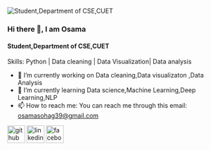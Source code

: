 ![Student,Department of CSE,CUET](https://scontent.fdac22-1.fna.fbcdn.net/v/t39.30808-6/290458808_1823457254681168_3471715557966987173_n.jpg?_nc_cat=105&cb=99be929b-59f725be&ccb=1-7&_nc_sid=09cbfe&_nc_eui2=AeH-mwB0NPMtb6ytPSyWHNkR1JU8v3uzBaDUlTy_e7MFoBOHisbQFRK7gWeqIoKyG2AFre9awRKwsxWbExJWqTwu&_nc_ohc=Q97SLcPXwRcAX_03Khq&_nc_ht=scontent.fdac22-1.fna&oh=00_AfCACy7LGgSWcueUohApPvnOa-C1gToNWMKqXe2gY0NDRA&oe=64AD653B)


### Hi there 👋, I am Osama
#### Student,Department of CSE,CUET


Skills: Python | Data cleaning | Data Visualization| Data analysis

- 🔭 I’m currently working on Data cleaning,Data visualizaton ,Data Analysis 
- 🌱 I’m currently learning Data science,Machine Learning,Deep Learning,NLP 
- 📫 How to reach me: You can reach me through this email: osamasohag39@gmail.com 


[<img src='https://cdn.jsdelivr.net/npm/simple-icons@3.0.1/icons/github.svg' alt='github' height='40'>](https://github.com/https://github.com/123Osama)  [<img src='https://cdn.jsdelivr.net/npm/simple-icons@3.0.1/icons/linkedin.svg' alt='linkedin' height='40'>](https://www.linkedin.com/in/www.linkedin.com/in/osama-sohag-482611206/)  [<img src='https://cdn.jsdelivr.net/npm/simple-icons@3.0.1/icons/facebook.svg' alt='facebook' height='40'>](https://www.facebook.com/https://www.facebook.com/mdosama.sohag)  

